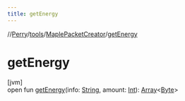 ```yaml
---
title: getEnergy
---
```

//[Perry](../../../index.html)/[tools](../index.html)/[MaplePacketCreator](index.html)/[getEnergy](get-energy.html)



# getEnergy



[jvm]\
open fun [getEnergy](get-energy.html)(info: [String](https://docs.oracle.com/javase/8/docs/api/java/lang/String.html), amount: [Int](https://kotlinlang.org/api/latest/jvm/stdlib/kotlin/-int/index.html)): [Array](https://kotlinlang.org/api/latest/jvm/stdlib/kotlin/-array/index.html)&lt;[Byte](https://kotlinlang.org/api/latest/jvm/stdlib/kotlin/-byte/index.html)&gt;




